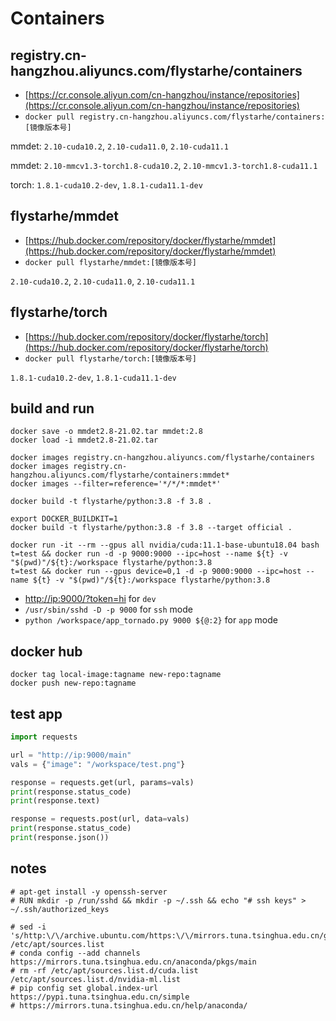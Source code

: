 # Containers

## registry.cn-hangzhou.aliyuncs.com/flystarhe/containers

* [https://cr.console.aliyun.com/cn-hangzhou/instance/repositories](https://cr.console.aliyun.com/cn-hangzhou/instance/repositories)
* `docker pull registry.cn-hangzhou.aliyuncs.com/flystarhe/containers:[镜像版本号]`

mmdet: `2.10-cuda10.2`, `2.10-cuda11.0`, `2.10-cuda11.1`

mmdet: `2.10-mmcv1.3-torch1.8-cuda10.2`, `2.10-mmcv1.3-torch1.8-cuda11.1`

torch: `1.8.1-cuda10.2-dev`, `1.8.1-cuda11.1-dev`

## flystarhe/mmdet

* [https://hub.docker.com/repository/docker/flystarhe/mmdet](https://hub.docker.com/repository/docker/flystarhe/mmdet)
* `docker pull flystarhe/mmdet:[镜像版本号]`

`2.10-cuda10.2`, `2.10-cuda11.0`, `2.10-cuda11.1`

## flystarhe/torch

* [https://hub.docker.com/repository/docker/flystarhe/torch](https://hub.docker.com/repository/docker/flystarhe/torch)
* `docker pull flystarhe/torch:[镜像版本号]`

`1.8.1-cuda10.2-dev`, `1.8.1-cuda11.1-dev`

## build and run
```
docker save -o mmdet2.8-21.02.tar mmdet:2.8
docker load -i mmdet2.8-21.02.tar

docker images registry.cn-hangzhou.aliyuncs.com/flystarhe/containers
docker images registry.cn-hangzhou.aliyuncs.com/flystarhe/containers:mmdet*
docker images --filter=reference='*/*/*:mmdet*'

docker build -t flystarhe/python:3.8 -f 3.8 .

export DOCKER_BUILDKIT=1
docker build -t flystarhe/python:3.8 -f 3.8 --target official .

docker run -it --rm --gpus all nvidia/cuda:11.1-base-ubuntu18.04 bash
t=test && docker run -d -p 9000:9000 --ipc=host --name ${t} -v "$(pwd)"/${t}:/workspace flystarhe/python:3.8
t=test && docker run --gpus device=0,1 -d -p 9000:9000 --ipc=host --name ${t} -v "$(pwd)"/${t}:/workspace flystarhe/python:3.8
```

* [http://ip:9000/?token=hi](#) for `dev`
* `/usr/sbin/sshd -D -p 9000` for `ssh` mode
* `python /workspace/app_tornado.py 9000 ${@:2}` for `app` mode

## docker hub
```
docker tag local-image:tagname new-repo:tagname
docker push new-repo:tagname
```

## test app
```python
import requests

url = "http://ip:9000/main"
vals = {"image": "/workspace/test.png"}

response = requests.get(url, params=vals)
print(response.status_code)
print(response.text)

response = requests.post(url, data=vals)
print(response.status_code)
print(response.json())
```

## notes
```
# apt-get install -y openssh-server
# RUN mkdir -p /run/sshd && mkdir -p ~/.ssh && echo "# ssh keys" > ~/.ssh/authorized_keys

# sed -i 's/http:\/\/archive.ubuntu.com/https:\/\/mirrors.tuna.tsinghua.edu.cn/g' /etc/apt/sources.list
# conda config --add channels https://mirrors.tuna.tsinghua.edu.cn/anaconda/pkgs/main
# rm -rf /etc/apt/sources.list.d/cuda.list /etc/apt/sources.list.d/nvidia-ml.list
# pip config set global.index-url https://pypi.tuna.tsinghua.edu.cn/simple
# https://mirrors.tuna.tsinghua.edu.cn/help/anaconda/
```
